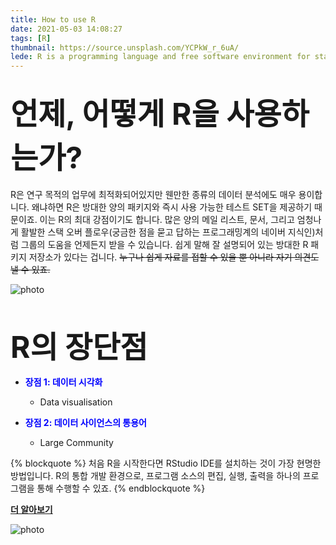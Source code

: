 ```yaml
---
title: How to use R
date: 2021-05-03 14:08:27
tags: [R]
thumbnail: https://source.unsplash.com/YCPkW_r_6uA/
lede: R is a programming language and free software environment for statistical computing and graphics supported by the R Foundation for Statistical Computing. The R language is widely used among statisticians and data miners for developing statistical software and data analysis.
---
```


**<font size="8">언제, 어떻게 R을 사용하는가?</font>**
---
R은 연구 목적의 업무에 최적화되어있지만 웬만한 종류의 데이터 분석에도 매우 용이합니다. 왜냐하면 R은 방대한 양의 패키지와 즉시 사용 가능한 테스트 SET을 제공하기 때문이죠. 이는 R의 최대 강점이기도 합니다. 많은 양의 메일 리스트, 문서, 그리고 엄청나게 활발한 스택 오버 플로우(궁금한 점을 묻고 답하는 프로그래밍계의 네이버 지식인)처럼  그룹의 도움을 언제든지 받을 수 있습니다. 쉽게 말해 잘 설명되어 있는 방대한 R 패키지 저장소가 있다는 겁니다. ~~누구나 쉽게 자료를 접할 수 있을 뿐 아니라 자기 의견도 낼 수 있죠.~~ 


![photo](https://www.linkpicture.com/q/vntgicon.png)
<p>&nbsp;</p>

**<font size="8">R의 장단점</font>**

* <span style="color:blue">**장점 1: 데이터 시각화**</span>
    - Data visualisation

* <span style="color:blue">**장점 2: 데이터 사이언스의 통용어**</span>
    - Large Community


{% blockquote %}
처음 R을 시작한다면 RStudio IDE를 설치하는 것이 가장 현명한 방법입니다. R의 통합 개발 환경으로, 프로그램 소스의 편집, 실행, 출력을 하나의 프로그램을 통해 수행할 수 있죠. 
{% endblockquote %}

**[더 알아보기](https://media.fastcampus.co.kr/knowledge/dataanalysis-python-r/)** 

![photo](http://media.fastcampus.co.kr/wp-content/uploads/2017/01/pexels-photo-medium_2.jpg)


